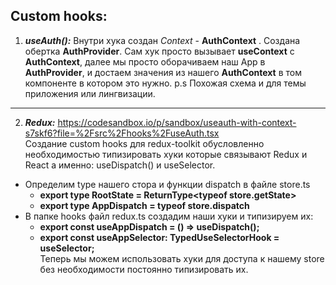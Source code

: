 ## Custom hooks: 

1. ***useAuth():***  Внутри хука создан *Context* - **AuthContext** . Создана обертка **AuthProvider**. Сам хук просто вызывает **useContext** с **AuthContext**, далее  мы просто оборачиваем наш App в **AuthProvider**, и достаем значения из нашего **AuthContext** в том компоненте в котором это нужно. p.s Похожая схема и для темы приложения или лингвизации. 
---
2. ***Redux:*** https://codesandbox.io/p/sandbox/useauth-with-context-s7skf6?file=%2Fsrc%2Fhooks%2FuseAuth.tsx <br> Создание custom hooks для redux-toolkit обусловленно необходимостью типизировать хуки которые связывают Redux и React а именно: useDispatch() и useSelector. 
- Определим type нашего стора и функции dispatch в файле store.ts
  - **export type RootState = ReturnType\<typeof store.getState\>** 
  - **export type AppDispatch = typeof store.dispatch**
- В папке hooks файл redux.ts создадим наши хуки и типизируем их: 
  - **export const useAppDispatch = () => useDispatch<AppDispatch>();**
  - **export const useAppSelector: TypedUseSelectorHook<RootState> = useSelector;** <br>
 Теперь мы можем использовать хуки для доступа к нашему store без необходимости постоянно типизировать их. 
